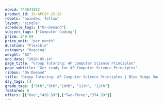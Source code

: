 ```yaml
---
ecwid: 743641082
product_id: JS-APCSP-25-26
robots: "noindex, follow"
layout: "single"
schedule_tags: ["On-Demand"]
subject_tags: ["Computer Coding"]
price: 249.99
price_unit: "per month"
duration: "Flexible"
category: "Ongoing"
weight: "62"
end_date: "2026-05-14"
page_title: "Group Tutoring: AP Computer Science Principles"
page_subtitle: "Get ready for AP Computer Science Principles"
ribbon: "On Demand"
title: "Group Tutoring: AP Computer Science Principles | Blue Ridge Boost"
day_tags: []
grade_tags: ["8th","9th","10th", "11th", "12th"]
featured: 0
offers: [["One","499.99"],["Two-Three","374.99"]]
---
```

